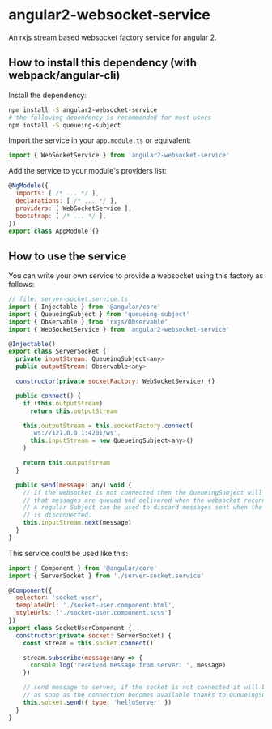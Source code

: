 # angular2-websocket-service

An rxjs stream based websocket factory service for angular 2.

## How to install this dependency (with webpack/angular-cli)

Install the dependency:

```bash
npm install -S angular2-websocket-service
# the following dependency is recommended for most users
npm install -S queueing-subject
```

Import the service in your `app.module.ts` or equivalent:

```javascript
import { WebSocketService } from 'angular2-websocket-service'
```

Add the service to your module's providers list:

```javascript
@NgModule({
  imports: [ /* ... */ ],
  declarations: [ /* ... */ ],
  providers: [ WebSocketService ],
  bootstrap: [ /* ... */ ],
})
export class AppModule {}
```

## How to use the service

You can write your own service to provide a websocket using this factory as follows:

```javascript
// file: server-socket.service.ts
import { Injectable } from '@angular/core'
import { QueueingSubject } from 'queueing-subject'
import { Observable } from 'rxjs/Observable'
import { WebSocketService } from 'angular2-websocket-service'

@Injectable()
export class ServerSocket {
  private inputStream: QueueingSubject<any>
  public outputStream: Observable<any>

  constructor(private socketFactory: WebSocketService) {}

  public connect() {
    if (this.outputStream)
      return this.outputStream

    this.outputStream = this.socketFactory.connect(
      'ws://127.0.0.1:4201/ws',
      this.inputStream = new QueueingSubject<any>()
    )

    return this.outputStream
  }

  public send(message: any):void {
    // If the websocket is not connected then the QueueingSubject will ensure
    // that messages are queued and delivered when the websocket reconnects.
    // A regular Subject can be used to discard messages sent when the websocket
    // is disconnected.
    this.inputStream.next(message)
  }
}
```

This service could be used like this:

```javascript
import { Component } from '@angular/core'
import { ServerSocket } from './server-socket.service'

@Component({
  selector: 'socket-user',
  templateUrl: './socket-user.component.html',
  styleUrls: ['./socket-user.component.scss']
})
export class SocketUserComponent {
  constructor(private socket: ServerSocket) {
    const stream = this.socket.connect()

    stream.subscribe(message:any => {
      console.log('received message from server: ', message)
    })

    // send message to server, if the socket is not connected it will be sent
    // as soon as the connection becomes available thanks to QueueingSubject
    this.socket.send({ type: 'helloServer' })
  }
}
```
